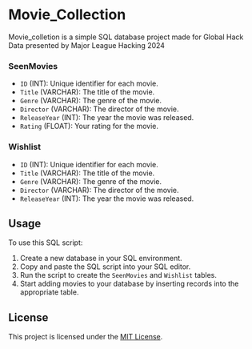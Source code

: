 # Movie_Collection
Movie_colletion is a simple SQL database project made for Global Hack Data presented by Major League Hacking 2024

### SeenMovies

- `ID` (INT): Unique identifier for each movie.
- `Title` (VARCHAR): The title of the movie.
- `Genre` (VARCHAR): The genre of the movie.
- `Director` (VARCHAR): The director of the movie.
- `ReleaseYear` (INT): The year the movie was released.
- `Rating` (FLOAT): Your rating for the movie.

### Wishlist

- `ID` (INT): Unique identifier for each movie.
- `Title` (VARCHAR): The title of the movie.
- `Genre` (VARCHAR): The genre of the movie.
- `Director` (VARCHAR): The director of the movie.
- `ReleaseYear` (INT): The year the movie was released.

## Usage

To use this SQL script:

1. Create a new database in your SQL environment.
2. Copy and paste the SQL script into your SQL editor.
3. Run the script to create the `SeenMovies` and `Wishlist` tables.
4. Start adding movies to your database by inserting records into the appropriate table.

## License

This project is licensed under the [MIT License](LICENSE).

